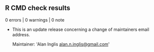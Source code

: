 
## R CMD check results

0 errors | 0 warnings | 0 note

* This is an update release concerning a change of maintainers email address.

  Maintainer: 'Alan Inglis <alan.n.inglis@gmail.com>'

